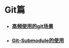 # Git篇

 *  ### [高频使用的git场景](/modules/git/high_frequency)

 *  ### [Git-Submodule的使用](/modules/git/git_submodule)


